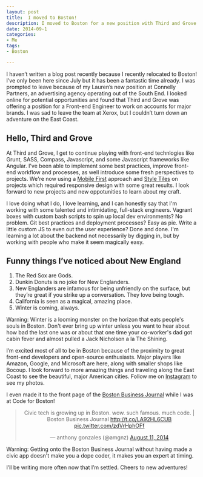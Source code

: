 ```yaml
---
layout: post
title:  I moved to Boston!
description: I moved to Boston for a new position with Third and Grove. I plan on writing more posts, but here's an update on my big transition to the East Coast.
date: 2014-09-1
categories: 
- Me
tags: 
- Boston

---
```


I haven’t written a blog post recently because I recently relocated to Boston! I’ve only been here since July but it has been a fantastic time already. I was prompted to leave because of my Lauren’s new position at Connelly Partners, an advertising agency operating out of the South End. I looked online for potential opportunities and found that Third and Grove was offering a position for a Front-end Engineer to work on accounts for major brands. I was sad to leave the team at Xerox, but I couldn’t turn down an adventure on the East Coast.

<!--break-->

## Hello, Third and Grove

At Third and Grove, I get to continue playing with front-end technlogies like Grunt, SASS, Compass, Javascript, and some Javascript frameworks like Angular. I've been able to implement some best practices, improve front-end workflow and processes, as well introduce some fresh perspectives to projects. We're now using a [Mobile First](http://www.abookapart.com/products/mobile-first) approach and [Style Tiles](http://styletil.es/) on projects which required responsive design with some great results. I look forward to new projects and new oppotunities to learn about my craft.

I love doing what I do, I love learning, and I can honestly say that I'm working with some talented and intimidating, full-stack engineers. Vagrant boxes with custom bash scripts to spin up local dev environments? No problem. Git best practices and deployment processes? Easy as pie. Write a little custom JS to even out the user experience? Done and done. I'm learning a lot about the backend not necessarily by digging in, but by working with people who make it seem magically easy. 

## Funny things I’ve noticed about New England

  1. The Red Sox are Gods.
  2. Dunkin Donuts is no joke for New Englanders.
  3. New Englanders are infamous for being unfriendly on the surface, but they’re great if you strike up a conversation. They love being tough.
  4. California is seen as a magical, amazing place.
  5. Winter is coming, always.

<div class="callout warning-callout">
  <p>Warning: Winter is a looming monster on the horizon that eats people's souls in Boston. Don't ever bring up winter unless you want to hear about how bad the last one was or about that one time your co-worker's dad got cabin fever and almost pulled a Jack Nicholson a la The Shining. </p>
</div>

I’m excited most of all to be in Boston because of the proximity to great front-end developers and open-source enthusiasts. Major players like Amazon, Google, and Microsoft are here, along with smaller shops like Bocoup. I look forward to more amazing things and traveling along the East Coast to see the beautiful, major American cities. Follow me on [Instagram](http://instagram.com/antgnz) to see my photos.

I even made it to the front page of the [Boston Business Journal](http://www.bizjournals.com/boston/blog/techflash/2014/08/bbj-preview-civic-tech-is-growing-up-in-boston.html) while I was at Code for Boston!

<blockquote class="twitter-tweet" align="center" lang="en"><p>Civic tech is growing up in Boston. wow. such famous. much code. | Boston Business Journal <a href="http://t.co/LA92HL6CUB">http://t.co/LA92HL6CUB</a> <a href="http://t.co/zdVrHphOFf">pic.twitter.com/zdVrHphOFf</a></p>&mdash; anthony gonzales (@amgnz) <a href="https://twitter.com/amgnz/statuses/498802525148295168">August 11, 2014</a></blockquote>
<script async src="//platform.twitter.com/widgets.js" charset="utf-8"></script>

<div class="callout warning-callout">
  <p>Warning: Getting onto the Boston Business Journal without having made a civic app doesn't make you a dope coder, it makes you an expert at timing.</p>
</div>

I’ll be writing more often now that I’m settled. Cheers to new adventures!
